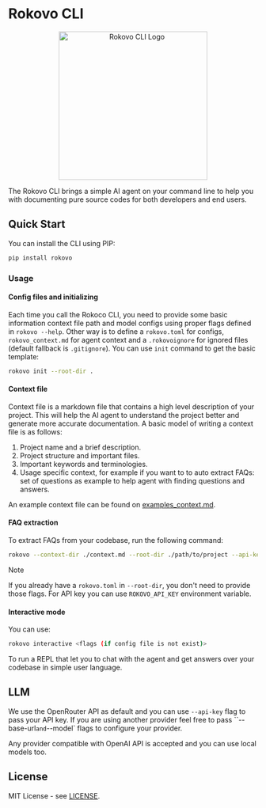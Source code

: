 # Rokovo CLI

<p align="center">
  <img src="assets/logo.png" alt="Rokovo CLI Logo" width="300">
</p>

The Rokovo CLI brings a simple AI agent on your command line to help you with documenting pure source codes for both developers and end users.

## Quick Start

You can install the CLI using PIP:

```sh
pip install rokovo
```

### Usage

#### Config files and initializing

Each time you call the Rokoco CLI, you need to provide some basic information context file path and model configs using proper flags defined in `rokovo --help`. Other way is to define a `rokovo.toml` for configs, `rokovo_context.md` for agent context and a `.rokovoignore` for ignored files (default fallback is `.gitignore`). You can use `init` command to get the basic template:

```sh
rokovo init --root-dir .
```

#### Context file

Context file is a markdown file that contains a high level description of your project. This will help the AI agent to understand the project better and generate more accurate documentation. A basic model of writing a context file is as follows:

1. Project name and a brief description.
2. Project structure and important files.
3. Important keywords and terminologies.
4. Usage specific context, for example if you want to to auto extract FAQs: set of questions as example to help agent with finding questions and answers.

An example context file can be found on [examples_context.md](./src/config/rokovo_context.md).

#### FAQ extraction

To extract FAQs from your codebase, run the following command:

```sh
rokovo --context-dir ./context.md --root-dir ./path/to/project --api-key <your-openrouter-api-key> --re-index true # if you have changed your code base use --re-index
```

>[!NOTE]
> If you already have a `rokovo.toml` in `--root-dir`, you don't need to provide those flags. For API key you can use `ROKOVO_API_KEY` environment variable. 


#### Interactive mode

You can use:

```sh
rokovo interactive <flags (if config file is not exist)>
```

To run a REPL that let you to chat with the agent and get answers over your codebase in simple user language.

## LLM

We use the OpenRouter API as default and you can use `--api-key` flag to pass your API key. If you are using another provider feel free to pass ``--base-url` and `--model` flags to configure your provider.

Any provider compatible with OpenAI API is accepted and you can use local models too.

## License

MIT License - see [LICENSE](./LICENSE).
